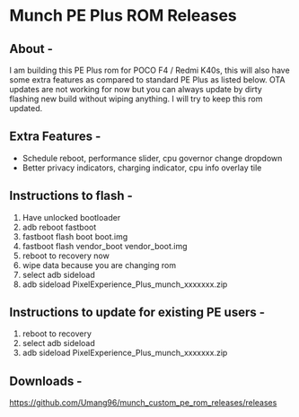 # Munch PE Plus ROM Releases

## About -
I am building this PE Plus rom for POCO F4 / Redmi K40s, this will also have some extra features as compared to standard PE Plus as listed below. OTA updates are not working for now but you can always update by dirty flashing new build without wiping anything. I will try to keep this rom updated.

## Extra Features -
- Schedule reboot, performance slider, cpu governor change dropdown
- Better privacy indicators, charging indicator, cpu info overlay tile

## Instructions to flash -
1. Have unlocked bootloader
2. adb reboot fastboot
4. fastboot flash boot boot.img
5. fastboot flash vendor_boot vendor_boot.img
6. reboot to recovery now
7. wipe data because you are changing rom
8. select adb sideload
9. adb sideload PixelExperience_Plus_munch_xxxxxxx.zip

## Instructions to update for existing PE users -
1. reboot to recovery
2. select adb sideload
3. adb sideload PixelExperience_Plus_munch_xxxxxxx.zip

## Downloads -
https://github.com/Umang96/munch_custom_pe_rom_releases/releases

